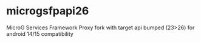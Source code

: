 # microgsfpapi26
MicroG Services Framework Proxy fork with target api bumped (23>26) for android 14/15 compatibility
